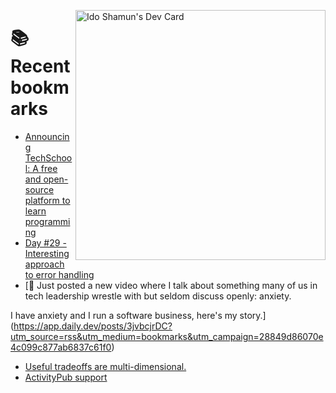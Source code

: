 <a href="https://app.daily.dev/idoshamun"><img src="https://api.daily.dev/devcards/v2/28849d86070e4c099c877ab6837c61f0.png?type=default&r=auy" align="right" width="400" alt="Ido Shamun's Dev Card"/></a>

# 📚 Recent bookmarks
<!-- BOOKMARKS:START -->
- [Announcing TechSchool: A free and open-source platform to learn programming](https://app.daily.dev/posts/hRzmRYnIO?utm_source=rss&utm_medium=bookmarks&utm_campaign=28849d86070e4c099c877ab6837c61f0)
- [Day #29 - Interesting approach to error handling](https://app.daily.dev/posts/PALF9GBo4?utm_source=rss&utm_medium=bookmarks&utm_campaign=28849d86070e4c099c877ab6837c61f0)
- [🚀 Just posted a new video where I talk about something many of us in tech leadership wrestle with but seldom discuss openly: anxiety.

I have anxiety and I run a software business, here&#39;s my story.](https://app.daily.dev/posts/3jvbcjrDC?utm_source=rss&utm_medium=bookmarks&utm_campaign=28849d86070e4c099c877ab6837c61f0)
- [Useful tradeoffs are multi-dimensional.](https://app.daily.dev/posts/WaESJqLrj?utm_source=rss&utm_medium=bookmarks&utm_campaign=28849d86070e4c099c877ab6837c61f0)
- [ActivityPub support](https://app.daily.dev/posts/vId2jr2Ix?utm_source=rss&utm_medium=bookmarks&utm_campaign=28849d86070e4c099c877ab6837c61f0)
<!-- BOOKMARKS:END -->
